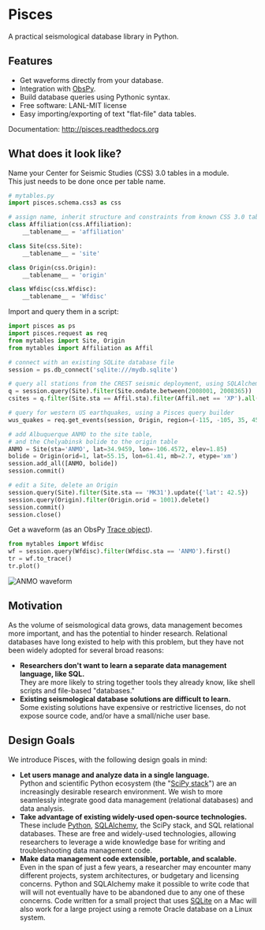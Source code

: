 # Pisces

A practical seismological database library in Python.

## Features

* Get waveforms directly from your database.
* Integration with [ObsPy](www.obspy.org).
* Build database queries using Pythonic syntax.
* Free software: LANL-MIT license
* Easy importing/exporting of text "flat-file" data tables.

Documentation: http://pisces.readthedocs.org


## What does it look like?

Name your Center for Seismic Studies (CSS) 3.0 tables in a module.  
This just needs to be done once per table name.

```python
# mytables.py
import pisces.schema.css3 as css

# assign name, inherit structure and constraints from known CSS 3.0 tables
class Affiliation(css.Affiliation):
    __tablename__ = 'affiliation'

class Site(css.Site):
    __tablename__ = 'site'

class Origin(css.Origin):
    __tablename__ = 'origin'

class Wfdisc(css.Wfdisc):
    __tablename__ = 'Wfdisc'
```

Import and query them in a script:

```python
import pisces as ps
import pisces.request as req
from mytables import Site, Origin
from mytables import Affiliation as Affil

# connect with an existing SQLite database file
session = ps.db_connect('sqlite:///mydb.sqlite')

# query all stations from the CREST seismic deployment, using SQLAlchemy
q = session.query(Site).filter(Site.ondate.between(2008001, 2008365))
csites = q.filter(Site.sta == Affil.sta).filter(Affil.net == 'XP').all()

# query for western US earthquakes, using a Pisces query builder
wus_quakes = req.get_events(session, Origin, region=(-115, -105, 35, 45), mag={'mb': (4, None)})

# add Albuquerque ANMO to the site table, 
# and the Chelyabinsk bolide to the origin table
ANMO = Site(sta='ANMO', lat=34.9459, lon=-106.4572, elev=1.85)
bolide = Origin(orid=1, lat=55.15, lon=61.41, mb=2.7, etype='xm')
session.add_all([ANMO, bolide])
session.commit()

# edit a Site, delete an Origin
session.query(Site).filter(Site.sta == 'MK31').update({'lat': 42.5})
session.query(Origin).filter(Origin.orid = 1001).delete()
session.commit()
session.close()
```

Get a waveform (as an ObsPy [Trace object](http://docs.obspy.org/packages/autogen/obspy.core.trace.Trace.html#obspy.core.trace.Trace)).

```python
from mytables import Wfdisc
wf = session.query(Wfdisc).filter(Wfdisc.sta == 'ANMO').first()
tr = wf.to_trace()
tr.plot()
```

![ANMO waveform](https://raw.github.com/jkmacc-LANL/pisces/master/ANMO.png "ANMO waveform")

## Motivation

As the volume of seismological data grows, data management becomes more important, and has the potential to hinder research.
Relational databases have long existed to help with this problem, but they have not been widely adopted for several broad reasons:

* **Researchers don't want to learn a separate data management language, like SQL.**  
  They are more likely to string together tools they already know, like shell scripts and file-based "databases."
* **Existing seismological database solutions are difficult to learn.**  
  Some existing solutions have expensive or restrictive licenses, do not expose source code, and/or have a small/niche user base.  

## Design Goals

We introduce Pisces, with the following design goals in mind:

* **Let users manage and analyze data in a single language.**  
  Python and scientific Python ecosystem (the "[SciPy stack](http://www.scipy.org/about.html)") are an increasingly desirable research environment.
  We wish to more seamlessly integrate good data management (relational databases) and data analysis.
* **Take advantage of existing widely-used open-source technologies.**  
  These include [Python](www.python.org), [SQLAlchemy](www.sqlalchemy.org), the SciPy stack, and SQL relational databases.
  These are free and widely-used technologies, allowing researchers to leverage a wide knowledge base for writing and troubleshooting data management code.
* **Make data management code extensible, portable, and scalable.**  
  Even in the span of just a few years, a researcher may encounter many different projects, system architectures, or budgetary and licensing concerns.
  Python and SQLAlchemy make it possible to write code that will will not eventually have to be abandoned due to any one of these concerns. 
  Code written for a small project that uses [SQLite](www.sqlite.org) on a Mac will also work for a large project using a remote Oracle database on a Linux system.



